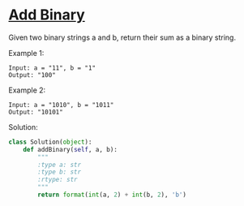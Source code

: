 # [Add Binary](https://leetcode.com/problems/add-binary/)

Given two binary strings a and b, return their sum as a binary string.

Example 1:
```
Input: a = "11", b = "1"
Output: "100"
```

Example 2:
```
Input: a = "1010", b = "1011"
Output: "10101"
```

Solution:
```python
class Solution(object):
    def addBinary(self, a, b):
        """
        :type a: str
        :type b: str
        :rtype: str
        """
        return format(int(a, 2) + int(b, 2), 'b')
```